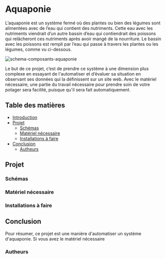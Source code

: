 # Aquaponie <a name="Aquaponie"></a>
L’aquaponie est un système fermé où des plantes ou bien des légumes sont alimentées avec de l’eau qui contient des nutriments. Cette eau avec les nutriments viendrait d’un autre bassin d’eau qui contiendrait des poissons qui relâcheront ces nutriments après avoir mangé de la nourriture. Le bassin avec les poissons est rempli par l’eau qui passe à travers les plantes ou les légumes, comme vu ci-dessous. 

![schema-composants-aquaponie](https://github.com/WishPib/Aquaponie/assets/157630823/ae3ba559-eeb1-488e-b1b1-b1f69d71db17)

Le but de ce projet, c’est de prendre ce système à une dimension plus complexe en essayant de l'automatiser et d’évaluer sa situation en observant ses données qui la définissent sur un site web. Avec le matériel nécessaire, une partie du travail nécessaire pour prendre soin de votre potager sera facilité, puisque qu'il sera fait automatiquement.

## Table des matières
- [Introduction](#Aquaponie)
- [Projet](#Projet)
  - [Schémas](#Schémas)
  - [Matériel nécessaire](#Matériel)
  - [Installations à faire](#Installations)
- [Conclusion](#Conclusion)
  - [Autheurs](#Autheurs)

## Projet <a name="Projet"></a>
### Schémas <a name="Schémas"></a>
### Matériel nécessaire <a name="Matériel"></a>
### Installations à faire <a name="Installations"></a>

## Conclusion <a name="Conclusion"></a>
Pour résumer, ce projet est une manière d'automatiser un système d'aquaponie. Si vous avez le matériel nécessaire
### Autheurs <a name="Autheurs"></a>
 
